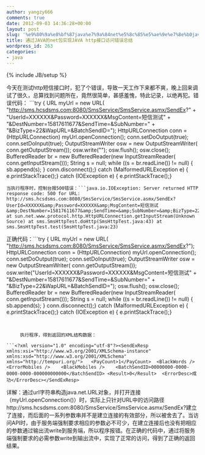 ```yaml
---
author: yangzy666
comments: true
date: 2012-09-03 14:36:28+00:00
layout: post
slug: '%e9%80%9a%e8%bf%87java%e7%9a%84net%e5%8c%85%e5%ae%9e%e7%8e%b0java-http%e6%8e%a5%e5%8f%a3%e8%ae%bf%e9%97%ae%e9%94%99%e8%af%af%e6%80%bb%e7%bb%93'
title: 通过JAVA的net包实现JAVA http接口访问错误总结
wordpress_id: 263
categories:
- java
---
```

{% include JB/setup %}

今天在测试http短信接口时，犯了个错误，导致一天工作下来都不爽，晚上回来调试了很久，总算找到问题所在，竟然很简单，甚感羞愧，特此记录，以绝再犯。错误代码： ```try {	URL myUrl = new URL(			"http://sms.hcsdsms.com:8080/SmsService/SmsService.asmx/SendEx?"					+ "UserId=XXXXXX&Password=XXXXXX&MsgContent=短信测试"					+ "&DestNumber=15817611677&SendTime=&SubNumber="					+ "&BizType=22&WapURL=&BatchSendID=");	HttpURLConnection conn = (HttpURLConnection) myUrl.openConnection();	conn.setDoOutput(true);	conn.setDoInput(true);	OutputStreamWriter osw = new OutputStreamWriter(			conn.getOutputStream());	osw.write("");	osw.flush();	osw.close();	BufferedReader br = new BufferedReader(new InputStreamReader(			conn.getInputStream()));	String s = null;	while ((s = br.readLine()) != null) {		sb.append(s);	}	conn.disconnect();} catch (MalformedURLException e) {	e.printStackTrace();} catch (IOException e) {	e.printStackTrace();}
```
当执行程序时，控制台报500错误：```java.io.IOException: Server returned HTTP response code: 500 for URL: http://sms.hcsdsms.com:8080/SmsService/SmsService.asmx/SendEx?UserId=XXXXXX&amp;Password=XXXXXX&amp;MsgContent=短信测试&amp;DestNumber=15817611677&amp;SendTime=&amp;SubNumber=&amp;BizType=22&amp;WapURL=&amp;BatchSendID= at sun.net.www.protocol.http.HttpURLConnection.getInputStream(Unknown Source) at sms.SmsHttpTest.doHttp(SmsHttpTest.java:43) at sms.SmsHttpTest.test(SmsHttpTest.java:23)
```
正确代码：```try {	URL myUrl = new URL(			"http://sms.hcsdsms.com:8080/SmsService/SmsService.asmx/SendEx?");	HttpURLConnection conn = (HttpURLConnection) myUrl.openConnection();	conn.setDoOutput(true);	conn.setDoInput(true);	OutputStreamWriter osw = new OutputStreamWriter(			conn.getOutputStream());	osw.write("UserId=XXXXXX&Password=XXXXXX&MsgContent=短信测试"			+ "&DestNumber=15817611677&SendTime=&SubNumber="			+ "&BizType=22&WapURL=&BatchSendID=");	osw.flush();	osw.close();	BufferedReader br = new BufferedReader(new InputStreamReader(			conn.getInputStream()));	String s = null;	while ((s = br.readLine()) != null) {		sb.append(s);	}	conn.disconnect();} catch (MalformedURLException e) {	e.printStackTrace();} catch (IOException e) {	e.printStackTrace();}
```


	 执行程序，得到返回的XML结构数据：

```<?xml version="1.0" encoding="utf-8"?><SendExResp xmlns:xsi="http://www.w3.org/2001/XMLSchema-instance"	xmlns:xsd="http://www.w3.org/2001/XMLSchema" xmlns="http://tempuri.org/">	<PayCount>1</PayCount>	<BlackWords />	<ErrorMobiles />	<BlackMobiles />	<BatchSendID>00000000-0000-0000-0000-000000000000</BatchSendID>	<Result>0</Result>	<ErrorDesc>成功</ErrorDesc></SendExResp> 
```
详解：通过url字符串构造java.net.URL对象，并打开连接（myUrl.openConnection()）时，实际上只针对URL中的访问路径http://sms.hcsdsms.com:8080/SmsService/SmsService.asmx/SendEx?建立了连接，而后面的一系列参数串并不是建立连接的有效部分，所以被舍去了。当访问API时，由于服务端强制要求相应的参数必不可少，在建立连接后也没有把相应的参数通过输出流write到服务端，所以程序报错。在正确的代码中，通过将服务端强制要求的必需参数write到输出流中，实现了正常的访问，得到了正确的返回结果。

	  

